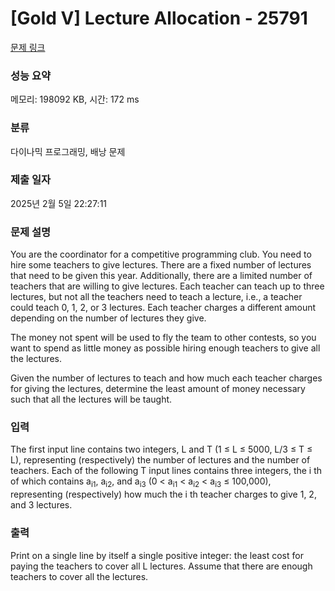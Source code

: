 # [Gold V] Lecture Allocation - 25791 

[문제 링크](https://www.acmicpc.net/problem/25791) 

### 성능 요약

메모리: 198092 KB, 시간: 172 ms

### 분류

다이나믹 프로그래밍, 배낭 문제

### 제출 일자

2025년 2월 5일 22:27:11

### 문제 설명

<p>You are the coordinator for a competitive programming club. You need to hire some teachers to give lectures. There are a fixed number of lectures that need to be given this year. Additionally, there are a limited number of teachers that are willing to give lectures. Each teacher can teach up to three lectures, but not all the teachers need to teach a lecture, i.e., a teacher could teach 0, 1, 2, or 3 lectures. Each teacher charges a different amount depending on the number of lectures they give.</p>

<p>The money not spent will be used to fly the team to other contests, so you want to spend as little money as possible hiring enough teachers to give all the lectures.</p>

<p>Given the number of lectures to teach and how much each teacher charges for giving the lectures, determine the least amount of money necessary such that all the lectures will be taught.</p>

### 입력 

 <p>The first input line contains two integers, L and T (1 ≤ L ≤ 5000, L/3 ≤ T ≤ L), representing (respectively) the number of lectures and the number of teachers. Each of the following T input lines contains three integers, the i th of which contains a<sub>i1</sub>, a<sub>i2</sub>, and a<sub>i3</sub> (0 < a<sub>i1</sub> < a<sub>i2</sub> < a<sub>i3</sub> ≤ 100,000), representing (respectively) how much the i th teacher charges to give 1, 2, and 3 lectures.</p>

### 출력 

 <p>Print on a single line by itself a single positive integer: the least cost for paying the teachers to cover all L lectures. Assume that there are enough teachers to cover all the lectures.</p>

